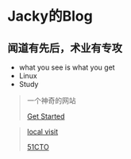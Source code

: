 # Jacky的Blog

## 闻道有先后，术业有专攻

* what you see is what you  get
* Linux
* Study
> 一个神奇的网站
>
> [Get Started](http://jackyblog.vip/#/README.md)

> [local visit](http://localhost:3000/#/readme.md)
> 
>[51CTO](https://blog.51cto.com/5373107)
